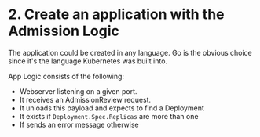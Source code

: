 # 2. Create an application with the Admission Logic

The application could be created in any language. Go is the obvious choice since it's the language Kubernetes was built into. 

App Logic consists of the following:

- Webserver listening on a given port.
- It receives an AdmissionReview request.
- It unloads this payload and expects to find a Deployment
- It exists if `Deployment.Spec.Replicas` are more than one
- If sends an error message otherwise